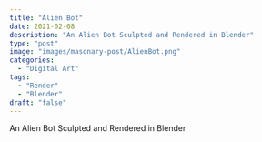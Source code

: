```yaml
---
title: "Alien Bot"
date: 2021-02-08
description: "An Alien Bot Sculpted and Rendered in Blender"
type: "post"
image: "images/masonary-post/AlienBot.png"
categories: 
  - "Digital Art"
tags:
  - "Render"
  - "Blender"
draft: "false"
---
```



An Alien Bot Sculpted and Rendered in Blender




